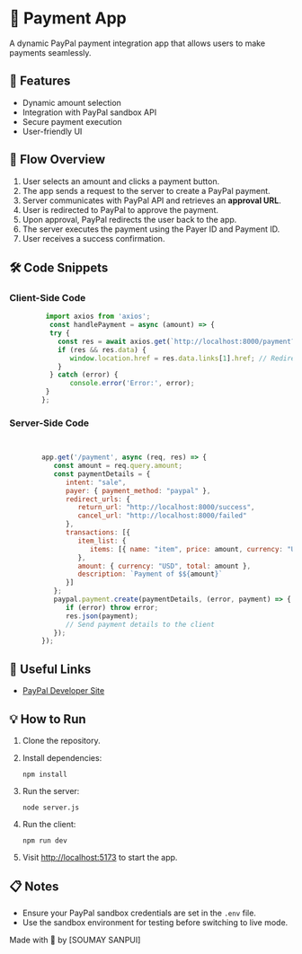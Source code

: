 💸 Payment App
==============

A dynamic PayPal payment integration app that allows users to make payments seamlessly.

🚀 Features
-----------

* Dynamic amount selection
* Integration with PayPal sandbox API
* Secure payment execution
* User-friendly UI

📖 Flow Overview
----------------

1. User selects an amount and clicks a payment button.
2. The app sends a request to the server to create a PayPal payment.
3. Server communicates with PayPal API and retrieves an **approval URL**.
4. User is redirected to PayPal to approve the payment.
5. Upon approval, PayPal redirects the user back to the app.
6. The server executes the payment using the Payer ID and Payment ID.
7. User receives a success confirmation.

🛠️ Code Snippets
-----------------

### Client-Side Code
```js
         import axios from 'axios';         
          const handlePayment = async (amount) => {             
          try {
            const res = await axios.get(`http://localhost:8000/payment?amount=${amount}`);                 
            if (res && res.data) {                     
               window.location.href = res.data.links[1].href; // Redirect to approval URL                 
            }             
          } catch (error) {
               console.error('Error:', error);
         }         
        };
```
### Server-Side Code
```js


        app.get('/payment', async (req, res) => {
           const amount = req.query.amount;
           const paymentDetails = {
              intent: "sale",
              payer: { payment_method: "paypal" },
              redirect_urls: {
                 return_url: "http://localhost:8000/success",
                 cancel_url: "http://localhost:8000/failed"
              },
              transactions: [{
                 item_list: {
                    items: [{ name: "item", price: amount, currency: "USD", quantity: 1 }]
                 },
                 amount: { currency: "USD", total: amount },
                 description: `Payment of $${amount}`
              }]
           };
           paypal.payment.create(paymentDetails, (error, payment) => {
              if (error) throw error;
              res.json(payment);
              // Send payment details to the client
           });
        });
```
🔗 Useful Links
---------------

* [PayPal Developer Site](https://developer.paypal.com/)

💡 How to Run
-------------

1. Clone the repository.
2. Install dependencies:

       npm install

3. Run the server:

       node server.js

4. Run the client:

       npm run dev

5. Visit [http://localhost:5173](http://localhost:5173) to start the app.

📋 Notes
--------

* Ensure your PayPal sandbox credentials are set in the `.env` file.
* Use the sandbox environment for testing before switching to live mode.

Made with 💸 by \[SOUMAY SANPUI\]